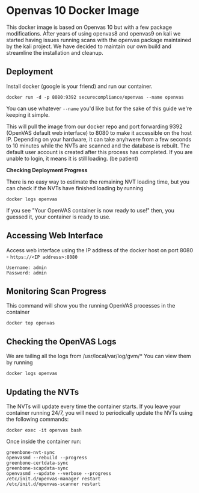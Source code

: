 # Openvas 10 Docker Image

This docker image is based on Openvas 10 but with a few package modifications. After years of using openvas8 and openvas9 on kali we started having issues running scans with the openvas package maintained by the kali project. We have decided to maintain our own build and streamline the installation and cleanup.


## Deployment

Install docker (google is your friend) and run our container.
```
docker run -d -p 8080:9392 securecompliance/openvas --name openvas
```
You can use whatever `--name` you'd like but for the sake of this guide we're keeping it simple.

This will pull the image from our docker repo and port forwarding 9392 (OpenVAS default web interface) to 8080 to make it accessible on the host IP. Depending on your hardware, it can take anyhwere from a few seconds to 10 minutes while the NVTs are scanned and the database is rebuilt. The default user account is created after this process has completed. If you are unable to login, it means it is still loading. (be patient)

**Checking Deployment Progress**

There is no easy way to estimate the remaining NVT loading time, but you can check if the NVTs have finished loading by running 
```
docker logs openvas
```

If you see "Your OpenVAS container is now ready to use!" then, you guessed it, your container is ready to use.

## Accessing Web Interface

Access web interface using the IP address of the docker host on port 8080 - `https://<IP address>:8080`

```
Username: admin
Password: admin
```

## Monitoring Scan Progress

This command will show you the running OpenVAS processes in the container
```
docker top openvas
```

## Checking the OpenVAS Logs

We are tailing all the logs from /usr/local/var/log/gvm/*
You can view them by running
```
docker logs openvas
```

## Updating the NVTs
The NVTs will update every time the container starts. If you leave your container running 24/7, you will need to periodically update the NVTs using the following commands:
```
docker exec -it openvas bash
```
Once inside the container run:
```
greenbone-nvt-sync
openvasmd --rebuild --progress
greenbone-certdata-sync
greenbone-scapdata-sync
openvasmd --update --verbose --progress
/etc/init.d/openvas-manager restart
/etc/init.d/openvas-scanner restart
```

